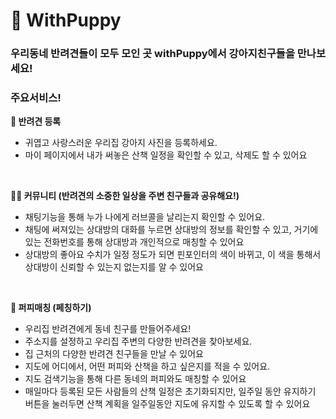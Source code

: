 # 🐶 WithPuppy

### 우리동네 반려견들이 모두 모인 곳 withPuppy에서 강아지친구들을 만나보세요!

### 주요서비스!

**🦮 반려견 등록**

- 귀엽고 사랑스러운 우리집 강아지 사진을 등록하세요.
- 마이 페이지에서 내가 써놓은 산책 일정을 확인할 수 있고, 삭제도 할 수 있어요

<br>

**🐕‍🦺 커뮤니티 (반려견의 소중한 일상을 주변 친구들과 공유해요!)**

- 채팅기능을 통해 누가 나에게 러브콜을 날리는지 확인할 수 있어요.
- 채팅에 써져있는 상대방의 대화를 누르면 상대방의 정보를 확인할 수 있고, 거기에 있는 전화번호를 통해 상대방과 개인적으로 매칭할 수 있어요
- 상대방의 좋아요 수치가 일정 정도가 되면 핀포인터의 색이 바뀌고, 이 색을 통해서 상대방이 신뢰할 수 있는지 없는지를 알 수 있어요

<br>

**🐩 퍼피매칭 (페칭하기)**

- 우리집 반려견에게 동네 친구를 만들어주세요!
- 주소지를 설정하고 우리집 주변의 다양한 반려견을 찾아보세요.
- 집 근처의 다양한 반려견 친구들을 만날 수 있어요
- 지도에 어디에서, 어떤 퍼피와 산책을 하고 싶은지를 적을 수 있어요.
- 지도 검색기능을 통해 다른 동네의 퍼피와도 매칭할 수 있어요
- 매일마다 등록된 모든 사람들의 산책 일정은 초기화되지만, 일주일 동안 유지하기 버튼을 눌러두면 산책 계획을 일주일동안 지도에 유지할 수 있도록 할 수 있어요

<br><br>
